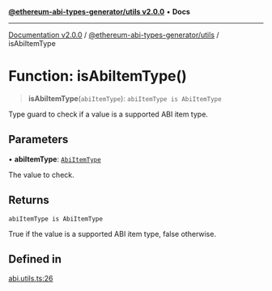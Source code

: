 [**@ethereum-abi-types-generator/utils v2.0.0**](../README.md) • **Docs**

***

[Documentation v2.0.0](../../../packages.md) / [@ethereum-abi-types-generator/utils](../README.md) / isAbiItemType

# Function: isAbiItemType()

> **isAbiItemType**(`abiItemType`): `abiItemType is AbiItemType`

Type guard to check if a value is a supported ABI item type.

## Parameters

• **abiItemType**: [`AbiItemType`](../../types/type-aliases/AbiItemType.md)

The value to check.

## Returns

`abiItemType is AbiItemType`

True if the value is a supported ABI item type, false otherwise.

## Defined in

[abi.utils.ts:26](https://github.com/niZmosis/ethereum-abi-types-generator/blob/8be0c174f1ad191b06c4413881733fc6912573c5/packages/utils/src/abi.utils.ts#L26)
